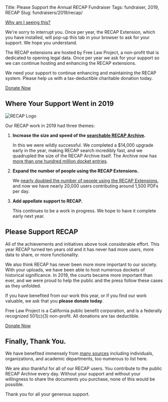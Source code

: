 Title: Please Support the Annual RECAP Fundraiser
Tags: fundraiser, 2019, RECAP
Slug: fundraisers/2019/recap/


<p>
  <a data-toggle="collapse" href="#collapse" role="button" aria-expanded="false" aria-controls="collapseExample">
    Why am I seeing this? <i class="fa fa-angle-double-down"></i>
  </a>
</p>
<div class="collapse" id="collapse">
  <p class="well">
    We're sorry to interrupt you. Once per year, the RECAP Extension, which you have installed, will pop-up this tab in your browser to ask for your support. We hope you understand.
  </p>
</div>


<div class="row">
    <div class="col-xs-12 col-sm-8 col-md-9">
        <p class="lead">The RECAP extensions are hosted by Free Law Project, a non-profit that is dedicated to opening legal data. Once per year we ask for your support so we can continue hosting and enhancing the RECAP extensions.
        </p>
        <p class="lead">We need your support to continue enhancing and maintaining the RECAP system. Please help us with a tax-deductible charitable donation today.
        </p>
    </div>
    <div class="col-xs-12 col-sm-4 col-md-3">
        <span class="pull-right"><a href="https://www.courtlistener.com/donate/?referrer=2019-big-button-recap" class="btn btn-lg btn-danger">Donate Now</a></span>
    </div>
</div>



## Where Your Support Went in 2019

<div class="right-image">
    <img src="{static}/images/recap_r-150x150.png"
         alt="RECAP Logo"
         class="img-responsive">
</div>

Our RECAP work in 2019 had three themes:
 
1. **Increase the size and speed of the [searchable RECAP Archive][ra].** 

    In this we were wildly successful. We completed a $14,000 upgrade early in the year, making RECAP search incredibly fast, and we quadrupled the size of the RECAP Archive itself. The Archive now has [more than one hundred million docket entries][100M].

1. **Expand the number of people using the RECAP Extensions.**

    We [nearly doubled the number of people using the RECAP Extensions][20k], and now we have nearly 20,000 users contributing around 1,500 PDFs per day.

1. **Add appellate support to RECAP.**

    This continues to be a work in progress. We hope to have it complete early next year.


[ra]: https://www.courtlistener.com/recap/
[100M]: https://twitter.com/FreeLawProject/status/1166489912570368000
[20k]: https://twitter.com/FreeLawProject/status/1182719863472541696


## Please Support RECAP

All of the achievements and initiatives above took considerable effort. This year RECAP turned ten years old and it has never had more users, more data to share, or more functionality.

We also think RECAP has never been more more important to our society. With your uploads, we have been able to host numerous dockets of historical significance. In 2019, the courts became more important than ever, and we were proud to help the public and the press follow these cases as they unfolded. 

If you have benefited from our work this year, or if you find our work valuable, we ask that you **please donate today**. 

Free Law Project is a California public benefit corporation, and is a federally recognized 501(c)(3) non-profit. All donations are tax deductible.

<p><a href="https://www.courtlistener.com/donate/?referrer=2019-big-button-recap-2" class="btn btn-lg btn-danger">Donate Now</a></p>


## Finally, Thank You.

We have benefited immensely from [many sources][thanks] including individuals, organizations, and academic departments, too numerous to list here. 

We are also thankful for all of our RECAP users. You contribute to the public RECAP Archive every day. Without your support and without your willingness to share the documents you purchase, none of this would be possible.

Thank you for all your generous support.

[thanks]: {filename}/pages/thanks.md
